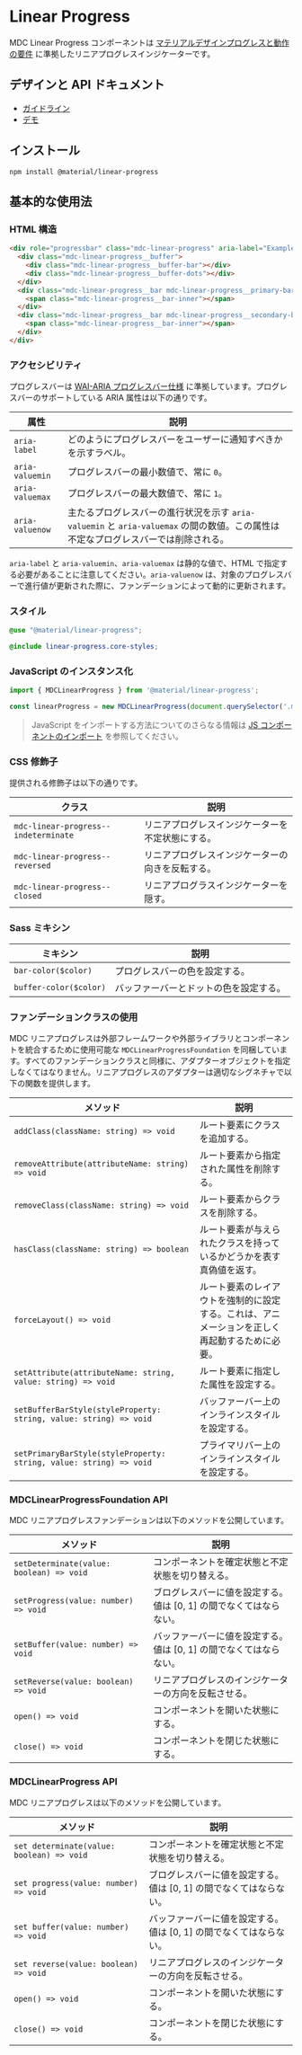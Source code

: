 <!--docs:
title: "Linear Progress"
layout: detail
section: components
excerpt: "Material Design-styled linear progress indicators."
iconId: progress_linear
path: /catalog/linear-progress/
-->

# Linear Progress

<!--<div class="article__asset">
  <a class="article__asset-link"
      href="https://material-components.github.io/material-components-web-catalog/#/component/linear-progress-indicator">
    <img src="{{ site.rootpath }}/images/mdc_web_screenshots/linear-progress.png" width="586" alt="Linear progress screenshot">
  </a>
</div>-->

MDC Linear Progress コンポーネントは [マテリアルデザインプログレスと動作の要件](https://material.io/go/design-progress-indicators) に準拠したリニアプログレスインジケーターです。

## デザインと API ドキュメント

<ul class="icon-list">
  <li class="icon-list-item icon-list-item--spec">
    <a href="https://material.io/go/design-progress-indicators">ガイドライン</a>
  </li>
  <li class="icon-list-item icon-list-item--link">
    <a href="https://material-components.github.io/material-components-web-catalog/#/component/linear-progress-indicator">デモ</a>
  </li>
</ul>

## インストール

```
npm install @material/linear-progress
```

## 基本的な使用法

### HTML 構造

```html
<div role="progressbar" class="mdc-linear-progress" aria-label="Example Progress Bar" aria-valuemin="0" aria-valuemax="1" aria-valuenow="0">
  <div class="mdc-linear-progress__buffer">
    <div class="mdc-linear-progress__buffer-bar"></div>
    <div class="mdc-linear-progress__buffer-dots"></div>
  </div>
  <div class="mdc-linear-progress__bar mdc-linear-progress__primary-bar">
    <span class="mdc-linear-progress__bar-inner"></span>
  </div>
  <div class="mdc-linear-progress__bar mdc-linear-progress__secondary-bar">
    <span class="mdc-linear-progress__bar-inner"></span>
  </div>
</div>
```

### アクセシビリティ

プログレスバーは [WAI-ARIA プログレスバー仕様](https://www.w3.org/TR/wai-aria/#progressbar) に準拠しています。プログレスバーのサポートしている ARIA 属性は以下の通りです。

| 属性 | 説明 |
| --------- | ----------- |
| `aria-label` | どのようにプログレスバーをユーザーに通知すべきかを示すラベル。 |
| `aria-valuemin` | プログレスバーの最小数値で、常に `0`。 |
| `aria-valuemax` | プログレスバーの最大数値で、常に `1`。 |
| `aria-valuenow` | 主たるプログレスバーの進行状況を示す `aria-valuemin` と `aria-valuemax` の間の数値。この属性は不定なプログレスバーでは削除される。 |

`aria-label` と `aria-valuemin`、`aria-valuemax` は静的な値で、HTML で指定する必要があることに注意してください。`aria-valuenow` は、対象のプログレスバーで進行値が更新された際に、ファンデーションによって動的に更新されます。

### スタイル
```scss
@use "@material/linear-progress";

@include linear-progress.core-styles;
```

### JavaScript のインスタンス化

```js
import { MDCLinearProgress } from '@material/linear-progress';

const linearProgress = new MDCLinearProgress(document.querySelector('.mdc-linear-progress'));
```

> JavaScript をインポートする方法についてのさらなる情報は [JS コンポーネントのインポート](../../docs/importing-js.md) を参照してください。

### CSS 修飾子

提供される修飾子は以下の通りです。

| クラス                | 説明                                                    |
| --------------------- | ------------------------------------------------------- |
| `mdc-linear-progress--indeterminate`   | リニアプログレスインジケーターを不定状態にする。 |
| `mdc-linear-progress--reversed`  | リニアプログレスインジケーターの向きを反転する。 |
| `mdc-linear-progress--closed`  | リニアプログラスインジケーターを隠す。 |

### Sass ミキシン

ミキシン | 説明
--- | ---
`bar-color($color)` | プログレスバーの色を設定する。
`buffer-color($color)` | バッファーバーとドットの色を設定する。

### ファンデーションクラスの使用

MDC リニアプログレスは外部フレームワークや外部ライブラリとコンポーネントを統合するために使用可能な `MDCLinearProgressFoundation` を同梱しています。すべてのファンデーションクラスと同様に、アダプターオブジェクトを指定しなくてはなりません。リニアプログレスのアダプターは適切なシグネチャで以下の関数を提供します。

| メソッド | 説明 |
| --- | --- |
| `addClass(className: string) => void` | ルート要素にクラスを追加する。 |
| `removeAttribute(attributeName: string) => void` | ルート要素から指定された属性を削除する。 |
| `removeClass(className: string) => void` | ルート要素からクラスを削除する。 |
| `hasClass(className: string) => boolean` | ルート要素が与えられたクラスを持っているかどうかを表す真偽値を返す。 |
| `forceLayout() => void` | ルート要素のレイアウトを強制的に設定する。これは、アニメーションを正しく再起動するために必要。 |
| `setAttribute(attributeName: string, value: string) => void` | ルート要素に指定した属性を設定する。 |
| `setBufferBarStyle(styleProperty: string, value: string) => void` | バッファーバー上のインラインスタイルを設定する。 |
| `setPrimaryBarStyle(styleProperty: string, value: string) => void` | プライマリバー上のインラインスタイルを設定する。 |

### MDCLinearProgressFoundation API

MDC リニアプログレスファンデーションは以下のメソッドを公開しています。

| メソッド | 説明 |
| --- | --- |
| `setDeterminate(value: boolean) => void` | コンポーネントを確定状態と不定状態を切り替える。 |
| `setProgress(value: number) => void` | ブログレスバーに値を設定する。値は [0, 1] の間でなくてはならない。 |
| `setBuffer(value: number) => void` | バッファーバーに値を設定する。値は [0, 1] の間でなくてはならない。 |
| `setReverse(value: boolean) => void` | リニアプログレスのインジケーターの方向を反転させる。 |
| `open() => void` | コンポーネントを開いた状態にする。 |
| `close() => void` | コンポーネントを閉じた状態にする。 |

### MDCLinearProgress API

MDC リニアプログレスは以下のメソッドを公開しています。

| メソッド | 説明 |
| --- | --- |
| `set determinate(value: boolean) => void` | コンポーネントを確定状態と不定状態を切り替える。 |
| `set progress(value: number) => void` | ブログレスバーに値を設定する。値は [0, 1] の間でなくてはならない。 |
| `set buffer(value: number) => void` | バッファーバーに値を設定する。値は [0, 1] の間でなくてはならない。 |
| `set reverse(value: boolean) => void` | リニアプログレスのインジケーターの方向を反転させる。 |
| `open() => void` | コンポーネントを開いた状態にする。 |
| `close() => void` | コンポーネントを閉じた状態にする。 |
